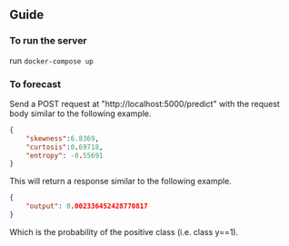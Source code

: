 ## Guide

### To run the server

run ```docker-compose up```

### To forecast
Send a POST request at "http://localhost:5000/predict" with the request body similar to the following example.

```JSON
{
    "skewness":6.8369,
    "curtosis":0.69718,
    "entropy": -0.55691
}
```
This will return a response similar to the following example.

```JSON
{
    "output": 0.002336452428770817
}
```

Which is the probability of the positive class (i.e. class y==1).
